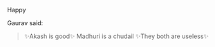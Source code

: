 Happy

Gaurav said:
>:sparkles:Akash is good:sparkles:
>Madhuri is a chudail
>:sparkles:They both are useless:sparkles: